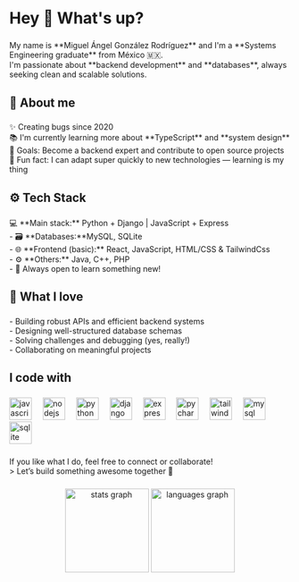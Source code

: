 <h1 align="left">Hey 👋 What's up?</h1>

###

<p align="left">My name is **Miguel Ángel González Rodríguez** and I'm a **Systems Engineering graduate** from México 🇲🇽.  <br>I'm passionate about **backend development** and **databases**, always seeking clean and scalable solutions.</p>

###

<h2 align="left">🧠 About me</h2>

###

<p align="left">✨ Creating bugs since 2020  <br>📚 I'm currently learning more about **TypeScript** and **system design**  <br>🎯 Goals: Become a backend expert and contribute to open source projects  <br>🎲 Fun fact: I can adapt super quickly to new technologies — learning is my thing</p>

###

<h2 align="left">⚙️ Tech Stack</h2>

###

<p align="left">💻 **Main stack:** Python + Django | JavaScript + Express  <br>- 🗃️ **Databases:**MySQL, SQLite  <br>- 🌐 **Frontend (basic):** React, JavaScript, HTML/CSS & TailwindCss  <br>- ⚙️ **Others:** Java, C++, PHP  <br>- 🔁 Always open to learn something new!</p>

###

<h2 align="left">🚀 What I love</h2>

###

<p align="left">- Building robust APIs and efficient backend systems  <br>- Designing well-structured database schemas  <br>- Solving challenges and debugging (yes, really!)  <br>- Collaborating on meaningful projects</p>

###

<h2 align="left">I code with</h2>

###

<div align="left">
  <img src="https://cdn.jsdelivr.net/gh/devicons/devicon/icons/javascript/javascript-original.svg" height="40" alt="javascript logo"  />
  <img width="12" />
  <img src="https://cdn.jsdelivr.net/gh/devicons/devicon/icons/nodejs/nodejs-original.svg" height="40" alt="nodejs logo"  />
  <img width="12" />
  <img src="https://cdn.jsdelivr.net/gh/devicons/devicon/icons/python/python-original.svg" height="40" alt="python logo"  />
  <img width="12" />
  <img src="https://cdn.jsdelivr.net/gh/devicons/devicon/icons/django/django-plain.svg" height="40" alt="django logo"  />
  <img width="12" />
  <img src="https://cdn.jsdelivr.net/gh/devicons/devicon/icons/express/express-original.svg" height="40" alt="express logo"  />
  <img width="12" />
  <img src="https://cdn.jsdelivr.net/gh/devicons/devicon/icons/pycharm/pycharm-original.svg" height="40" alt="pycharm logo"  />
  <img width="12" />
  <img src="https://cdn.jsdelivr.net/gh/devicons/devicon/icons/tailwindcss/tailwindcss-original-wordmark.svg" height="40" alt="tailwindcss logo"  />
  <img width="12" />
  <img src="https://cdn.jsdelivr.net/gh/devicons/devicon/icons/mysql/mysql-original.svg" height="40" alt="mysql logo"  />
  <img width="12" />
  <img src="https://cdn.jsdelivr.net/gh/devicons/devicon/icons/sqlite/sqlite-original.svg" height="40" alt="sqlite logo"  />
</div>

###

<p align="left">If you like what I do, feel free to connect or collaborate!  <br>> Let’s build something awesome together 🚀</p>

###

<div align="center">
  <img src="https://github-readme-stats.vercel.app/api?username=MiguelG2000&hide_title=false&hide_rank=false&show_icons=true&include_all_commits=true&count_private=true&disable_animations=false&theme=dracula&locale=en&hide_border=false&order=1" height="150" alt="stats graph"  />
  <img src="https://github-readme-stats.vercel.app/api/top-langs?username=MiguelG2000&locale=en&hide_title=false&layout=compact&card_width=320&langs_count=5&theme=dracula&hide_border=false&order=2" height="150" alt="languages graph"  />
</div>

###
